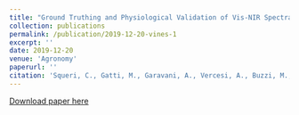 ```yaml
---
title: "Ground Truthing and Physiological Validation of Vis-NIR Spectral Indices for Early Diagnosis of Nitrogen Deficiency in cv. Barbera (Vitis vinifera L.) Grapevines"
collection: publications
permalink: /publication/2019-12-20-vines-1
excerpt: ''
date: 2019-12-20
venue: 'Agronomy'
paperurl: ''
citation: 'Squeri, C., Gatti, M., Garavani, A., Vercesi, A., Buzzi, M., Croci, M., Calegari, F., Vincini, M., & Poni, S. (2019). Ground Truthing and Physiological Validation of Vis-NIR Spectral Indices for Early Diagnosis of Nitrogen Deficiency in cv. Barbera (Vitis vinifera L.) Grapevines. In Agronomy (Vol. 9, Issue 12, p. 864). MDPI AG. https://doi.org/10.3390/agronomy9120864'
---
```


[Download paper here](http://mcroci.github.io/files/agronomy-09-00864-v2.pdf)

